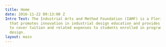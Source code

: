 ```yaml
---
title: Home
date: 2016-11-22 09:13:00 Z
Intro Text: The Industrial Arts and Method Foundation (IAMF) is a Florida-based foundation
  that promotes innovation in industrial design education and provides scholarships
  to cover tuition and related expenses to students enrolled in programs for industrial
  design.
layout: main
---
```


